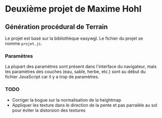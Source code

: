 Deuxième projet de Maxime Hohl
==============================

Génération procédural de Terrain
--------------------------------
Le projet est basé sur la bibliothèque easywgl. Le fichier du projet se nomme `projet.js`.

### Paramètres
La plupart des paramètres sont présent dans l'interface du navigateur, mais les paramètres 
des couches (eau, sable, herbe, etc.) sont au début du fichier JavaScript car il y a trop
de paramètres.  

### TODO
- Corriger la bogue sur la normalisation de la heightmap
- Appliquer les texture dans le direction de la pente et pas parralèle au sol pour éviter la distorsion des textures
